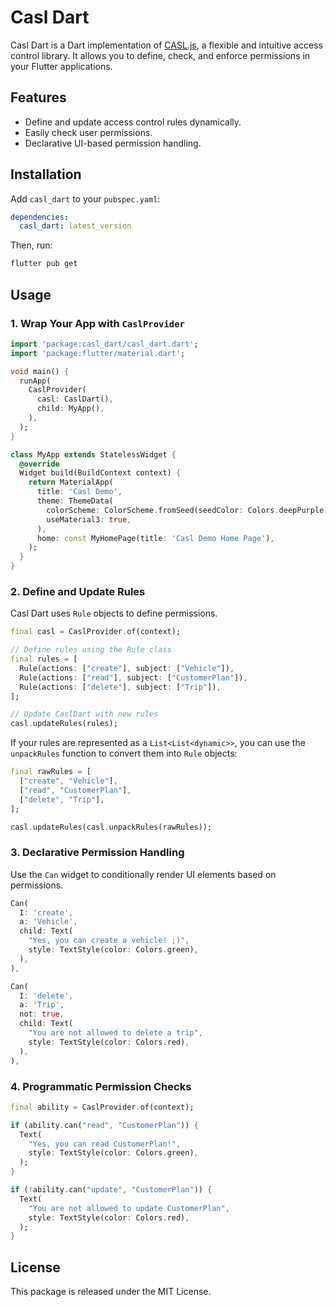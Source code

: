 # Casl Dart

Casl Dart is a Dart implementation of [CASL.js](https://casl.js.org/), a flexible and intuitive access control library. It allows you to define, check, and enforce permissions in your Flutter applications.

## Features

- Define and update access control rules dynamically.
- Easily check user permissions.
- Declarative UI-based permission handling.

## Installation

Add `casl_dart` to your `pubspec.yaml`:

```yaml
dependencies:
  casl_dart: latest_version
```

Then, run:

```sh
flutter pub get
```

## Usage

### 1. Wrap Your App with `CaslProvider`

```dart
import 'package:casl_dart/casl_dart.dart';
import 'package:flutter/material.dart';

void main() {
  runApp(
    CaslProvider(
      casl: CaslDart(),
      child: MyApp(),
    ),
  );
}

class MyApp extends StatelessWidget {
  @override
  Widget build(BuildContext context) {
    return MaterialApp(
      title: 'Casl Demo',
      theme: ThemeData(
        colorScheme: ColorScheme.fromSeed(seedColor: Colors.deepPurple),
        useMaterial3: true,
      ),
      home: const MyHomePage(title: 'Casl Demo Home Page'),
    );
  }
}
```

### 2. Define and Update Rules

Casl Dart uses `Rule` objects to define permissions.

```dart
final casl = CaslProvider.of(context);

// Define rules using the Rule class
final rules = [
  Rule(actions: ["create"], subject: ["Vehicle"]),
  Rule(actions: ["read"], subject: ["CustomerPlan"]),
  Rule(actions: ["delete"], subject: ["Trip"]),
];

// Update CaslDart with new rules
casl.updateRules(rules);
```

If your rules are represented as a `List<List<dynamic>>`, you can use the `unpackRules` function to convert them into `Rule` objects:

```dart
final rawRules = [
  ["create", "Vehicle"],
  ["read", "CustomerPlan"],
  ["delete", "Trip"],
];

casl.updateRules(casl.unpackRules(rawRules));
```

### 3. Declarative Permission Handling

Use the `Can` widget to conditionally render UI elements based on permissions.

```dart
Can(
  I: 'create',
  a: 'Vehicle',
  child: Text(
    "Yes, you can create a vehicle! ;)",
    style: TextStyle(color: Colors.green),
  ),
),

Can(
  I: 'delete',
  a: 'Trip',
  not: true,
  child: Text(
    "You are not allowed to delete a trip",
    style: TextStyle(color: Colors.red),
  ),
),
```

### 4. Programmatic Permission Checks

```dart
final ability = CaslProvider.of(context);

if (ability.can("read", "CustomerPlan")) {
  Text(
    "Yes, you can read CustomerPlan!",
    style: TextStyle(color: Colors.green),
  );
}

if (!ability.can("update", "CustomerPlan")) {
  Text(
    "You are not allowed to update CustomerPlan",
    style: TextStyle(color: Colors.red),
  );
}
```

## License

This package is released under the MIT License.
